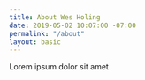 ```yaml
---
title: About Wes Holing
date: 2019-05-02 10:07:00 -07:00
permalink: "/about"
layout: basic
---
```


Lorem ipsum dolor sit amet